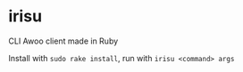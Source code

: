 # irisu
CLI Awoo client made in Ruby

Install with `sudo rake install`, run with `irisu <command> args`
